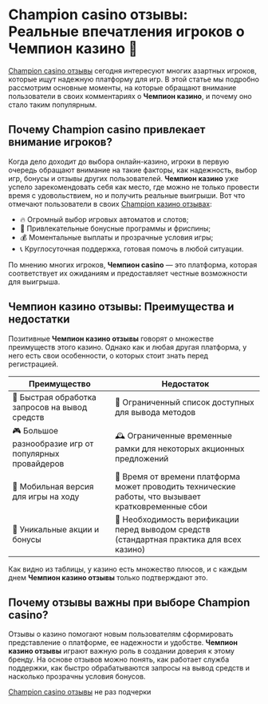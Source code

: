 # Champion casino отзывы: Реальные впечатления игроков о Чемпион казино 🎲

[Champion casino отзывы](https://champcasino.ink/pobeda/doa-hats?p80412p305331p112c) сегодня интересуют многих азартных игроков, которые ищут надежную платформу для игр. В этой статье мы подробно рассмотрим основные моменты, на которые обращают внимание пользователи в своих комментариях о **Чемпион казино**, и почему оно стало таким популярным. 

## Почему Champion casino привлекает внимание игроков?

Когда дело доходит до выбора онлайн-казино, игроки в первую очередь обращают внимание на такие факторы, как надежность, выбор игр, бонусы и отзывы других пользователей. **Чемпион казино** уже успело зарекомендовать себя как место, где можно не только провести время с удовольствием, но и получить реальные выигрыши. Вот что отмечают пользователи в своих [Champion казино отзывах](https://champcasino.ink/pobeda/doa-hats?p80412p305331p112c):

- 🔥 Огромный выбор игровых автоматов и слотов;
- 🏅 Привлекательные бонусные программы и фриспины;
- 💰 Моментальные выплаты и прозрачные условия игры;
- 📞 Круглосуточная поддержка, готовая помочь в любой ситуации.

По мнению многих игроков, **Чемпион casino** — это платформа, которая соответствует их ожиданиям и предоставляет честные возможности для выигрыша.

## Чемпион казино отзывы: Преимущества и недостатки

Позитивные **Чемпион казино отзывы** говорят о множестве преимуществ этого казино. Однако как и любая другая платформа, у него есть свои особенности, о которых стоит знать перед регистрацией.

| Преимущество                     | Недостаток                                                                                          |
|-----------------------------------|-----------------------------------------------------------------------------------------------------|
| 💸 Быстрая обработка запросов на вывод средств | 📍 Ограниченный список доступных для вывода методов                                                    |
| 🎮 Большое разнообразие игр от популярных провайдеров | 🕰 Ограниченные временные рамки для некоторых акционных предложений                                  |
| 📱 Мобильная версия для игры на ходу | 🎯 Время от времени платформа может проводить технические работы, что вызывает кратковременные сбои |
| 🎁 Уникальные акции и бонусы | 📄 Необходимость верификации перед выводом средств (стандартная практика для всех казино)              |

Как видно из таблицы, у казино есть множество плюсов, и с каждым днем **Чемпион казино отзывы** только подтверждают это.

## Почему отзывы важны при выборе Champion casino?

Отзывы о казино помогают новым пользователям сформировать представление о платформе, ее надежности и удобстве. **Чемпион казино отзывы** играют важную роль в создании доверия к этому бренду. На основе отзывов можно понять, как работает служба поддержки, как быстро обрабатываются запросы на вывод средств и насколько прозрачны условия бонусов.

[Champion casino отзывы](https://champcasino.ink/pobeda/doa-hats?p80412p305331p112c) не раз подчерки
